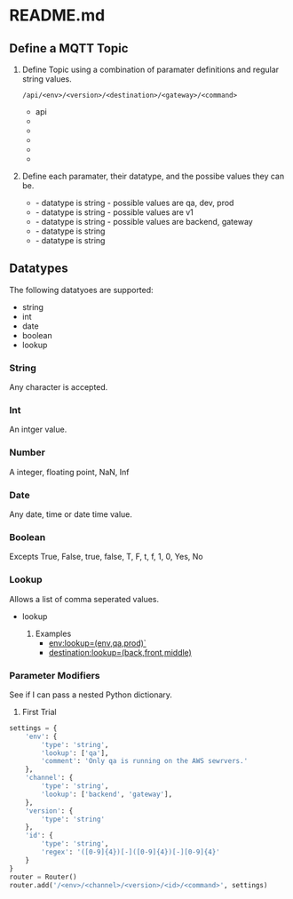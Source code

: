 # README.md

## Define a MQTT Topic

1. Define Topic using a combination of paramater definitions and regular string values.

    ```
    /api/<env>/<version>/<destination>/<gateway>/<command>
    ```

    - api
    - <env>
    - <version>
    - <destination>
    - <id>
    - <command>

1. Define each paramater, their datatype, and the possibe values they can be.

    - <env>
        - datatype is string
        - possible values are qa, dev, prod
    - <version>
        - datatype is string
        - possible values are v1
    - <version>
        - datatype is string
        - possible values are backend, gateway
    - <id>
        - datatype is string
    - <command>
        - datatype is string

## Datatypes

The following datatyoes are supported:

- string
- int
- date
- boolean
- lookup

### String

Any character is accepted.

### Int

An intger value.

### Number

A integer, floating point, NaN, Inf

### Date

Any date, time or date time value.

### Boolean

Excepts True, False, true, false, T, F, t, f, 1, 0, Yes, No

### Lookup

Allows a list of comma seperated values.

- lookup

    1. Examples
        - <env:lookup=(env,qa,prod)`>
        - <destination:lookup=(back,front,middle)>

### Parameter Modifiers

See if I can pass a nested Python dictionary.

1. First Trial
```Python
settings = {
    'env': {
        'type': 'string',
        'lookup': ['qa'],
        'comment': 'Only qa is running on the AWS sewrvers.'
    },
    'channel': {
        'type': 'string',
        'lookup': ['backend', 'gateway'],
    },
    'version': {
        'type': 'string'
    },
    'id': {
        'type': 'string',
        'regex': '([0-9]{4})[-]([0-9]{4})[-][0-9]{4}'
    }
}
router = Router()
router.add('/<env>/<channel>/<version>/<id>/<command>', settings)


```